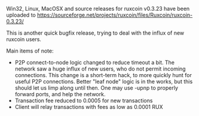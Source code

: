 Win32, Linux, MacOSX and source releases for ruxcoin v0.3.23 have been uploaded to
https://sourceforge.net/projects/ruxcoin/files/Ruxcoin/ruxcoin-0.3.23/

This is another quick bugfix release, trying to deal with the influx of new ruxcoin users.

Main items of note:

* P2P connect-to-node logic changed to reduce timeout a bit.  The network saw a huge influx of new users, who do not permit incoming connections.  This change is a short-term hack, to more quickly hunt for useful P2P connections.  Better "leaf node" logic is in the works, but this should let us limp along until then.  One may use -upnp to properly forward ports, and help the network.
* Transaction fee reduced to 0.0005 for new transactions
* Client will relay transactions with fees as low as 0.0001 RUX
